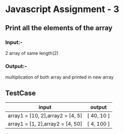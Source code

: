 # Javascript Assignment - 3
## Print all the elements of the array

### Input:-
2 array of same length(2)

### Output:- 
multiplication of both array and printed in new array

## TestCase
| input | output |
| ------ | ------ |
| array1 = [10, 2],array2 = [4, 5] | [ 40, 10 ] |
| array1 = [1, 2],array2 = [4, 50] | [ 4, 100 ] |

